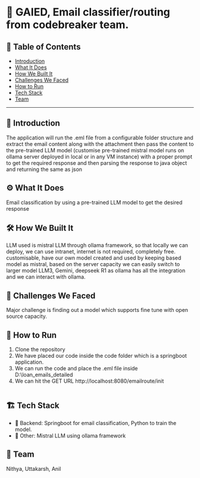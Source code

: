 # 🚀 GAIED, Email classifier/routing from codebreaker team.

## 📌 Table of Contents
- [Introduction](#introduction)
- [What It Does](#what-it-does)
- [How We Built It](#how-we-built-it)
- [Challenges We Faced](#challenges-we-faced)
- [How to Run](#how-to-run)
- [Tech Stack](#tech-stack)
- [Team](#team)

---

## 🎯 Introduction
The application will run the .eml file from a configurable folder structure and extract the email content along with the attachment then pass the content to the pre-trained LLM model (customise pre-trained mistral model runs on ollama server deployed in local or in any VM instance) with a proper prompt to get the required response and then parsing the response to java object and returning the same as json


## ⚙️ What It Does
Email classification by using a pre-trained LLM model to get the desired response

## 🛠️ How We Built It
LLM used is mistral LLM through ollama framework, so that locally we can deploy, we can use intranet, internet is not required, completely free. customisable, have our own model created and used by keeping based model as mistral, based on the server capacity we can easily switch to larger model LLM3, Gemini, deepseek R1 as ollama has all the integration and we can interact with ollama.

## 🚧 Challenges We Faced
Major challenge is finding out a model which supports fine tune with open source capacity.

## 🏃 How to Run
1. Clone the repository  
2. We have placed our code inside the code folder which is a springboot application.
3. We can run the code and place the .eml file inside D:\loan_emails_detailed
4. We can hit the GET URL http://localhost:8080/emailroute/init
   ```

## 🏗️ Tech Stack
- 🔹 Backend: Springboot for email classification, Python to train the model.
- 🔹 Other: Mistral LLM using ollama framework

## 👥 Team
Nithya, Uttakarsh, Anil